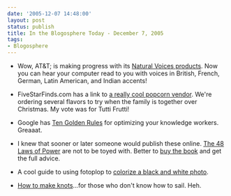 ```yaml
---
date: '2005-12-07 14:48:00'
layout: post
status: publish
title: In the Blogosphere Today - December 7, 2005
tags:
- Blogosphere
---
```


  * Wow, AT&T; is making progress with its [Natural Voices products](http://nextup.com/nvgames.html). Now you can hear your computer read to you with voices in British, French, German, Latin American, and Indian accents!


  * FiveStarFinds.com has a link to [a really cool popcorn vendor](http://www.fivestarfinds.com/content/4d2b82fa3f284cb99b3919e4b17db43e.htm). We're ordering several flavors to try when the family is together over Christmas. My vote was for Tutti Frutti!


  * Google has [Ten Golden Rules](http://www.msnbc.msn.com/id/10296177/site/newsweek/) for optimizing your knowledge workers. Greaaat.


  * I knew that sooner or later someone would publish these online. [The 48 Laws of Power](http://www2.tech.purdue.edu/cgt/courses/cgt411/covey/48_laws_of_power.htm) are not to be toyed with. Better to [buy the book](http://www.amazon.com/exec/obidos/ASIN/0140280197/forkbendercom-20/104-1909208-5649565?%5Fencoding=UTF8&camp=1789&link%5Fcode=xm2) and get the full advice.


  * A cool guide to using fotoplop to [colorize a black and white photo](http://www.devlobby.com/forums/showthread.php?p=599).


  * [How to make knots](http://www.iwillknot.com/)...for those who don't know how to sail. Heh.



